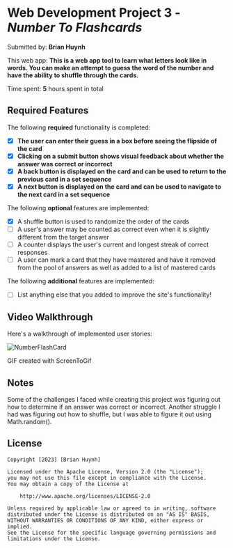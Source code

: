 # Web Development Project 3 - *Number To Flashcards*

Submitted by: **Brian Huynh**

This web app: **This is a web app tool to learn what letters look like in words.  You can make an attempt to guess the word of the number and have the ability to shuffle through the cards.**

Time spent: **5** hours spent in total

## Required Features

The following **required** functionality is completed:

- [x] **The user can enter their guess in a box before seeing the flipside of the card**
- [x] **Clicking on a submit button shows visual feedback about whether the answer was correct or incorrect**
- [x] **A back button is displayed on the card and can be used to return to the previous card in a set sequence**
- [x] **A next button is displayed on the card and can be used to navigate to the next card in a set sequence**

The following **optional** features are implemented:

- [x] A shuffle button is used to randomize the order of the cards
- [ ] A user's answer may be counted as correct even when it is slightly different from the target answer
- [ ] A counter displays the user's current and longest streak of correct responses
- [ ] A user can mark a card that they have mastered and have it removed from the pool of answers as well as added to a list of mastered cards

The following **additional** features are implemented:

* [ ] List anything else that you added to improve the site's functionality!

## Video Walkthrough

Here's a walkthrough of implemented user stories:

![NumberFlashCard](https://user-images.githubusercontent.com/92127341/224837759-939cf6a9-ca0f-458b-a5dd-3b7c95eb4bfb.gif)

<!-- Replace this with whatever GIF tool you used! -->
GIF created with ScreenToGif

## Notes
Some of the challenges I faced while creating this project was figuring out how to determine if an answer was correct or incorrect.  Another struggle I had was figuring out how to shuffle, but I was able to figure it out using Math.random().

## License

    Copyright [2023] [Brian Huynh]

    Licensed under the Apache License, Version 2.0 (the "License");
    you may not use this file except in compliance with the License.
    You may obtain a copy of the License at

        http://www.apache.org/licenses/LICENSE-2.0

    Unless required by applicable law or agreed to in writing, software
    distributed under the License is distributed on an "AS IS" BASIS,
    WITHOUT WARRANTIES OR CONDITIONS OF ANY KIND, either express or implied.
    See the License for the specific language governing permissions and
    limitations under the License.
